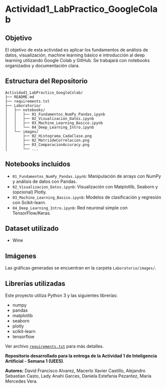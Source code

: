 # Actividad1_LabPractico_GoogleColab

## Objetivo

El objetivo de esta actividad es aplicar los fundamentos de análisis de datos, visualización, machine learning básico e introducción al deep learning utilizando Google Colab y GitHub. Se trabajará con notebooks organizados y documentación clara.

##  Estructura del Repositorio

```
Actividad1_LabPractico_GoogleColab/
├── README.md
├── requirements.txt
├── Laboratorio/
│   ├── notebooks/
│   │   ├── 01_Fundamentos_NumPy_Pandas.ipynb
│   │   ├── 02_Visualizacion_Datos.ipynb
│   │   ├── 03_Machine_Learning_Basico.ipynb
│   │   └── 04_Deep_Learning_Intro.ipynb
│   └── images/
│       ├── 02_Histograma_CadaClase.png
│       ├── 02_MatrizdeCorrelacion.png
│       ├── 03_ComparacionAccuracy.png
│       └── ...
```

## Notebooks incluidos

- `01_Fundamentos_NumPy_Pandas.ipynb`: Manipulación de arrays con NumPy y análisis de datos con Pandas.
- `02_Visualizacion_Datos.ipynb`: Visualización con Matplotlib, Seaborn y (opcional) Plotly.
- `03_Machine_Learning_Basico.ipynb`: Modelos de clasificación y regresión con Scikit-learn.
- `04_Deep_Learning_Intro.ipynb`: Red neuronal simple con TensorFlow/Keras.

## Dataset utilizado
- Wine

## Imágenes

Las gráficas generadas se encuentran en la carpeta `Laboratorio/images/`.

## Librerías utilizadas
Este proyecto utiliza Python 3 y las siguientes librerías:

- numpy
- pandas
- matplotlib
- seaborn
- plotly
- scikit-learn
- tensorflow 

Ver archivo [`requirements.txt`](./requirements.txt) para más detalles.

**Repositorio desarrollado para la entrega de la Actividad 1 de Inteligencia Artificial - Semana 1 (UEES)**.


**Autores:** David Francisco Alvarez,  Macerlo Xavier Castillo, Alejandro Sebastian Casto, Lady Anahi Garces,
Daniela Estefania Pezantez, María Mercedes Vera.
